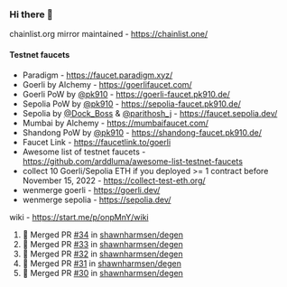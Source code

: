 ### Hi there 👋

chainlist.org mirror maintained - https://chainlist.one/

#### Testnet faucets
- Paradigm - https://faucet.paradigm.xyz/
- Goerli by Alchemy - https://goerlifaucet.com/
- Goerli PoW by [@pk910](https://github.com/pk910/PoWFaucet) - https://goerli-faucet.pk910.de/
- Sepolia PoW by [@pk910](https://github.com/pk910/PoWFaucet) - https://sepolia-faucet.pk910.de/
- Sepolia by [@Dock_Boss](https://twitter.com/Dock_Boss) & [@parithosh_j](https://twitter.com/parithosh_j) - https://faucet.sepolia.dev/
- Mumbai by Alchemy - https://mumbaifaucet.com/
- Shandong PoW by [@pk910](https://github.com/pk910/PoWFaucet) - https://shandong-faucet.pk910.de/ 
- Faucet Link - https://faucetlink.to/goerli
- Awesome list of testnet faucets - https://github.com/arddluma/awesome-list-testnet-faucets
- collect 10 Goerli/Sepolia ETH if you deployed >= 1 contract before November 15, 2022 - https://collect-test-eth.org/
- wenmerge goerli - https://goerli.dev/
- wenmerge sepolia - https://sepolia.dev/ 

wiki - https://start.me/p/onpMnY/wiki

<!--START_SECTION:activity-->
1. 🎉 Merged PR [#34](https://github.com/shawnharmsen/degen/pull/34) in [shawnharmsen/degen](https://github.com/shawnharmsen/degen)
2. 🎉 Merged PR [#33](https://github.com/shawnharmsen/degen/pull/33) in [shawnharmsen/degen](https://github.com/shawnharmsen/degen)
3. 🎉 Merged PR [#32](https://github.com/shawnharmsen/degen/pull/32) in [shawnharmsen/degen](https://github.com/shawnharmsen/degen)
4. 🎉 Merged PR [#31](https://github.com/shawnharmsen/degen/pull/31) in [shawnharmsen/degen](https://github.com/shawnharmsen/degen)
5. 🎉 Merged PR [#30](https://github.com/shawnharmsen/degen/pull/30) in [shawnharmsen/degen](https://github.com/shawnharmsen/degen)
<!--END_SECTION:activity-->
